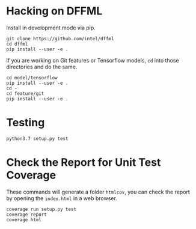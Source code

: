 # Hacking on DFFML

Install in development mode via pip.

```console
git clone https://github.com/intel/dffml
cd dffml
pip install --user -e .
```

If you are working on Git features or Tensorflow models, `cd` into those
directories and do the same.

```console
cd model/tensorflow
pip install --user -e .
cd -
cd feature/git
pip install --user -e .
```

# Testing

```console
python3.7 setup.py test
```

# Check the Report for Unit Test Coverage

These commands will generate a folder ```htmlcov```, you can check the report by opening the ```index.html``` in a web browser.

```console
coverage run setup.py test
coverage report
coverage html
```


 
